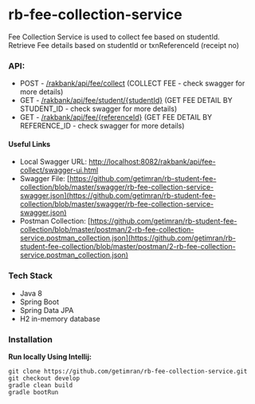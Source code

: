 # rb-fee-collection-service


Fee Collection Service is used to collect fee based on studentId. \
Retrieve Fee details based on studentId or txnReferenceId (receipt no)

### API:
* POST - [/rakbank/api/fee/collect](/rakbank/api/fee/collect) (COLLECT FEE - check swagger for more details)
* GET - [/rakbank/api/fee/student/{studentId}](/rakbank/api/fee/student/{studentId}) (GET FEE DETAIL BY STUDENT_ID - check swagger for more details)
* GET - [/rakbank/api/fee/{referenceId}](/rakbank/api/fee/{referenceId}) (GET FEE DETAIL BY REFERENCE_ID - check swagger for more details)

#### Useful Links
* Local Swagger URL: [http://localhost:8082/rakbank/api/fee-collect/swagger-ui.html](http://localhost:8082/rakbank/api/fee-collect/swagger-ui.html)
* Swagger File: [https://github.com/getimran/rb-student-fee-collection/blob/master/swagger/rb-fee-collection-service-swagger.json](https://github.com/getimran/rb-student-fee-collection/blob/master/swagger/rb-fee-collection-service-swagger.json)
* Postman Collection: [https://github.com/getimran/rb-student-fee-collection/blob/master/postman/2-rb-fee-collection-service.postman_collection.json](https://github.com/getimran/rb-student-fee-collection/blob/master/postman/2-rb-fee-collection-service.postman_collection.json)

### Tech Stack
* Java 8
* Spring Boot
* Spring Data JPA
* H2 in-memory database

### Installation
**Run locally Using Intellij:**
```
git clone https://github.com/getimran/rb-fee-collection-service.git
git checkout develop
gradle clean build
gradle bootRun
```
